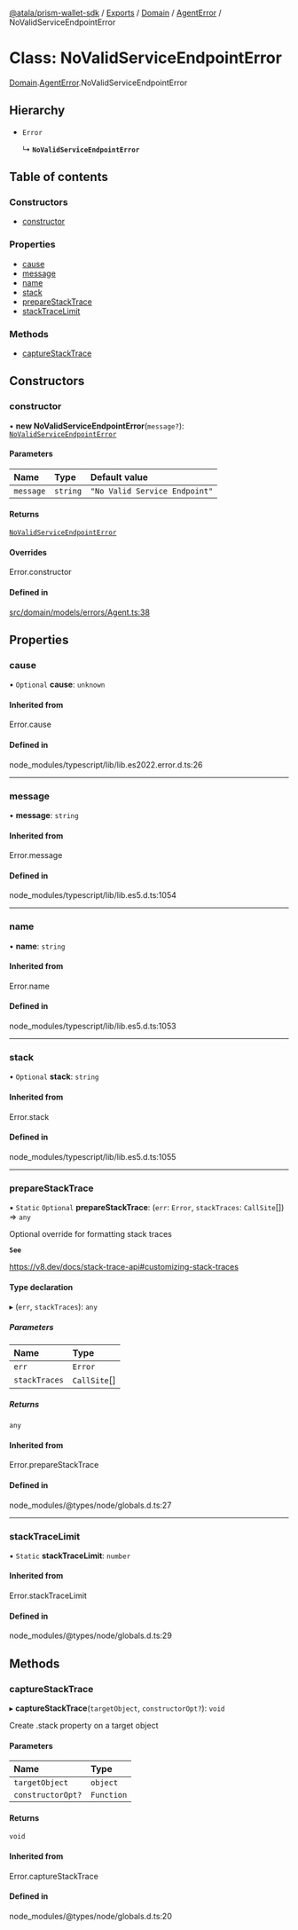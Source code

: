 [@atala/prism-wallet-sdk](../README.md) / [Exports](../modules.md) / [Domain](../modules/Domain.md) / [AgentError](../modules/Domain.AgentError.md) / NoValidServiceEndpointError

# Class: NoValidServiceEndpointError

[Domain](../modules/Domain.md).[AgentError](../modules/Domain.AgentError.md).NoValidServiceEndpointError

## Hierarchy

- `Error`

  ↳ **`NoValidServiceEndpointError`**

## Table of contents

### Constructors

- [constructor](Domain.AgentError.NoValidServiceEndpointError.md#constructor)

### Properties

- [cause](Domain.AgentError.NoValidServiceEndpointError.md#cause)
- [message](Domain.AgentError.NoValidServiceEndpointError.md#message)
- [name](Domain.AgentError.NoValidServiceEndpointError.md#name)
- [stack](Domain.AgentError.NoValidServiceEndpointError.md#stack)
- [prepareStackTrace](Domain.AgentError.NoValidServiceEndpointError.md#preparestacktrace)
- [stackTraceLimit](Domain.AgentError.NoValidServiceEndpointError.md#stacktracelimit)

### Methods

- [captureStackTrace](Domain.AgentError.NoValidServiceEndpointError.md#capturestacktrace)

## Constructors

### constructor

• **new NoValidServiceEndpointError**(`message?`): [`NoValidServiceEndpointError`](Domain.AgentError.NoValidServiceEndpointError.md)

#### Parameters

| Name | Type | Default value |
| :------ | :------ | :------ |
| `message` | `string` | `"No Valid Service Endpoint"` |

#### Returns

[`NoValidServiceEndpointError`](Domain.AgentError.NoValidServiceEndpointError.md)

#### Overrides

Error.constructor

#### Defined in

[src/domain/models/errors/Agent.ts:38](https://github.com/hyperledger/identus-edge-agent-sdk-ts/blob/7b4542fdfe44dc06a6c4ef341cf3335e29422147/src/domain/models/errors/Agent.ts#L38)

## Properties

### cause

• `Optional` **cause**: `unknown`

#### Inherited from

Error.cause

#### Defined in

node_modules/typescript/lib/lib.es2022.error.d.ts:26

___

### message

• **message**: `string`

#### Inherited from

Error.message

#### Defined in

node_modules/typescript/lib/lib.es5.d.ts:1054

___

### name

• **name**: `string`

#### Inherited from

Error.name

#### Defined in

node_modules/typescript/lib/lib.es5.d.ts:1053

___

### stack

• `Optional` **stack**: `string`

#### Inherited from

Error.stack

#### Defined in

node_modules/typescript/lib/lib.es5.d.ts:1055

___

### prepareStackTrace

▪ `Static` `Optional` **prepareStackTrace**: (`err`: `Error`, `stackTraces`: `CallSite`[]) => `any`

Optional override for formatting stack traces

**`See`**

https://v8.dev/docs/stack-trace-api#customizing-stack-traces

#### Type declaration

▸ (`err`, `stackTraces`): `any`

##### Parameters

| Name | Type |
| :------ | :------ |
| `err` | `Error` |
| `stackTraces` | `CallSite`[] |

##### Returns

`any`

#### Inherited from

Error.prepareStackTrace

#### Defined in

node_modules/@types/node/globals.d.ts:27

___

### stackTraceLimit

▪ `Static` **stackTraceLimit**: `number`

#### Inherited from

Error.stackTraceLimit

#### Defined in

node_modules/@types/node/globals.d.ts:29

## Methods

### captureStackTrace

▸ **captureStackTrace**(`targetObject`, `constructorOpt?`): `void`

Create .stack property on a target object

#### Parameters

| Name | Type |
| :------ | :------ |
| `targetObject` | `object` |
| `constructorOpt?` | `Function` |

#### Returns

`void`

#### Inherited from

Error.captureStackTrace

#### Defined in

node_modules/@types/node/globals.d.ts:20

